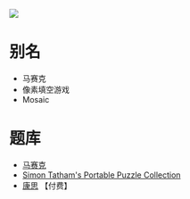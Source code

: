 ![](https://www.chiark.greenend.org.uk/~sgtatham/puzzles/mosaic-web.png)

# 别名
- 马赛克
- 像素填空游戏
- Mosaic

# 题库
- [马赛克](https://cn.puzzle-minesweeper.com/mosaic-5x5-hard/)
- [Simon Tatham's Portable Puzzle Collection](https://www.chiark.greenend.org.uk/~sgtatham/puzzles/js/mosaic.html)
- [康思](https://www.conceptispuzzles.com/zh/index.aspx?uri=puzzle/fill-a-pix) 【付费】
